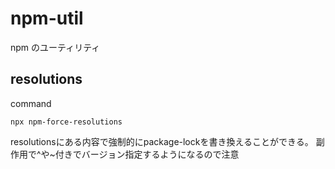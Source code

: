 # npm-util
npm のユーティリティ

## resolutions
command
```
npx npm-force-resolutions
```

resolutionsにある内容で強制的にpackage-lockを書き換えることができる。
副作用で^や~付きでバージョン指定するようになるので注意